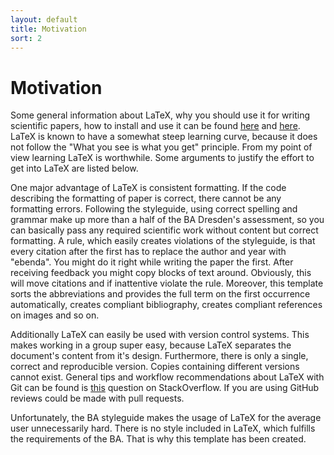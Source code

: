 ```yaml
---
layout: default
title: Motivation
sort: 2
---
```

# Motivation
Some general information about LaTeX, why you should use it for writing scientific papers, how to install and use it can be found [here](https://www.latex-project.org/about/) and [here](https://en.wikibooks.org/wiki/LaTeX/Introduction).
LaTeX is known to have a somewhat steep learning curve, because it does not follow the "What you see is what you get" principle.
From my point of view learning LaTeX is worthwhile. Some arguments to justify the effort to get into LaTeX are listed below.

One major advantage of LaTeX is consistent formatting.
If the code describing the formatting of paper is correct, there cannot be any formatting errors.
Following the styleguide, using correct spelling and grammar make up more than a half of the BA Dresden's assessment, so you can basically pass any required scientific work without content but correct formatting.
A rule, which easily creates violations of the styleguide, is that every citation after the first has to replace the author and year with "ebenda".
You might do it right while writing the paper the first.
After receiving feedback you might copy blocks of text around. Obviously, this will move citations and if inattentive violate the rule.
Moreover, this template sorts the abbreviations and provides the full term on the first occurrence automatically, creates compliant bibliography, creates compliant references on images and so on.

Additionally LaTeX can easily be used with version control systems.
This makes working in a group super easy, because LaTeX separates the document's content from it's design.
Furthermore, there is only a single, correct and reproducible version.
Copies containing different versions cannot exist.
General tips and workflow recommendations about LaTeX with Git can be found is [this](https://stackoverflow.com/questions/6188780/git-latex-workflow) question on StackOverflow.
If you are using GitHub reviews could be made with pull requests.

Unfortunately, the BA styleguide makes the usage of LaTeX for the average user unnecessarily hard.
There is no style included in LaTeX, which fulfills the requirements of the BA.
That is why this template has been created.
